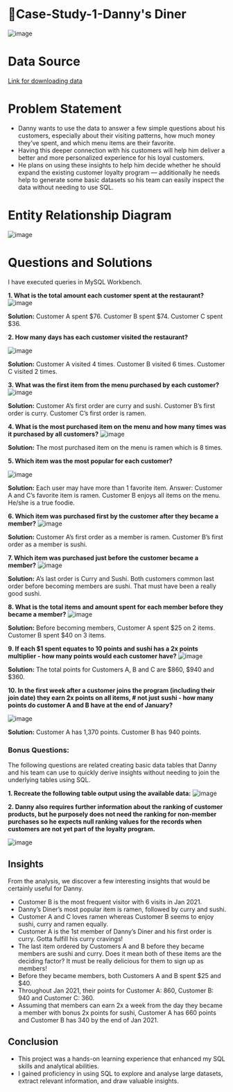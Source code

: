 # 🍜Case-Study-1-Danny's Diner

![image](https://github.com/snehapaherwar/Case-Study-1-Danny-s-Diner/assets/141404143/b18d8c1a-1194-41f6-ae1b-883695431b9b)

# Data Source
[Link for downloading data](https://8weeksqlchallenge.com/case-study-1/)

# Problem Statement
+ Danny wants to use the data to answer a few simple questions about his customers, especially about their visiting patterns, how much money they’ve spent, and which menu items are their favorite.
+ Having this deeper connection with his customers will help him deliver a better and more personalized experience for his loyal customers.
+ He plans on using these insights to help him decide whether he should expand the existing customer loyalty program — additionally he needs help to generate some basic datasets so his team can easily inspect the data without needing to use SQL.

# Entity Relationship Diagram

![image](https://github.com/snehapaherwar/Case-Study-1-Danny-s-Diner/assets/141404143/e61fff9f-f98e-4c8b-a919-320061cb5b9d)

# Questions and Solutions

I have executed queries in MySQL Workbench. 

**1. What is the total amount each customer spent at the restaurant?**
![image](https://github.com/snehapaherwar/Case-Study-1-Danny-s-Diner/assets/141404143/247bbaf7-27bc-4baa-aa28-de12631a7380)

**Solution:** Customer A spent $76.
Customer B spent $74.
Customer C spent $36.

**2. How many days has each customer visited the restaurant?**

![image](https://github.com/snehapaherwar/Case-Study-1-Danny-s-Diner/assets/141404143/2927bfa4-4439-4519-a3c5-3c5013734d32)


**Solution:** Customer A visited 4 times.
Customer B visited 6 times.
Customer C visited 2 times.

**3. What was the first item from the menu purchased by each customer?**
![image](https://github.com/snehapaherwar/Case-Study-1-Danny-s-Diner/assets/141404143/3783520b-d5b1-4e27-920b-797e6b2109ac)

**Solution:**
Customer A’s first order are curry and sushi.
Customer B’s first order is curry.
Customer C’s first order is ramen.

**4. What is the most purchased item on the menu and how many times was it purchased by all customers?**
![image](https://github.com/snehapaherwar/Case-Study-1-Danny-s-Diner/assets/141404143/d79895d1-380c-425d-87ee-cb7dd178035d)

**Solution:** The most purchased item on the menu is ramen which is 8 times.

**5. Which item was the most popular for each customer?**

![image](https://github.com/snehapaherwar/Case-Study-1-Danny-s-Diner/assets/141404143/b89f299b-fa72-46fc-8ac6-636d11d81621)


**Solution:** Each user may have more than 1 favorite item.
Answer:
Customer A and C’s favorite item is ramen.
Customer B enjoys all items on the menu. He/she is a true foodie.

**6. Which item was purchased first by the customer after they became a member?**
![image](https://github.com/snehapaherwar/Case-Study-1-Danny-s-Diner/assets/141404143/9ea7d77d-dd50-4102-b879-8e5000c4b133)

**Solution:** Customer A’s first order as a member is ramen.
Customer B’s first order as a member is sushi.

**7. Which item was purchased just before the customer became a member?**
![image](https://github.com/snehapaherwar/Case-Study-1-Danny-s-Diner/assets/141404143/b9a8037b-bc79-4509-94cf-261161485dd8)

**Solution:**
A’s last order is Curry and Sushi.
Both customers common last order before becoming members are sushi. That must have been a really good sushi.

**8. What is the total items and amount spent for each member before they became a member?**
![image](https://github.com/snehapaherwar/Case-Study-1-Danny-s-Diner/assets/141404143/a25e493a-276f-4d9f-84a8-1aa9c2588473)

**Solution:**
Before becoming members,
Customer A spent $25 on 2 items.
Customer B spent $40 on 3 items.

**9. If each $1 spent equates to 10 points and sushi has a 2x points multiplier - how many points would each customer have?**
![image](https://github.com/snehapaherwar/Case-Study-1-Danny-s-Diner/assets/141404143/6714495f-ca01-4050-a2a9-c313d5c9d6de)

**Solution:** 
The total points for Customers A, B and C are $860, $940 and $360.

**10. In the first week after a customer joins the program (including their join date) they earn 2x points on all items, # not just sushi - how many points do customer A and B have at the end of January?**

![image](https://github.com/snehapaherwar/Case-Study-1-Danny-s-Diner/assets/141404143/97ece98b-c147-49db-a102-5b96b193b860)

**Solution:**
Customer A has 1,370 points.
Customer B has 940 points.

### Bonus Questions:
The following questions are related creating basic data tables that Danny and his team can use to quickly derive insights without needing to join the underlying tables using SQL. 

**1. Recreate the following table output using the available data:**
![image](https://github.com/snehapaherwar/Case-Study-1-Danny-s-Diner/assets/141404143/585e8375-b5fd-4b3f-a034-3c4df65d2492)

**2. Danny also requires further information about the ranking of customer products, but he purposely does not need the ranking for non-member purchases so he expects null ranking values for the records when customers are not yet part of the loyalty program.**

![image](https://github.com/snehapaherwar/Case-Study-1-Danny-s-Diner/assets/141404143/ed243d2b-2fc0-4416-8dae-2f5956bb7185)

## Insights
From the analysis, we discover a few interesting insights that would be certainly useful for Danny.
+ Customer B is the most frequent visitor with 6 visits in Jan 2021.
+ Danny’s Diner’s most popular item is ramen, followed by curry and sushi.
+ Customer A and C loves ramen whereas Customer B seems to enjoy sushi, curry and ramen equally.
+ Customer A is the 1st member of Danny’s Diner and his first order is curry. Gotta fulfill his curry cravings!
+ The last item ordered by Customers A and B before they became members are sushi and curry. Does it mean both of these items are the deciding factor? It must be really delicious for them to sign up as members!
+ Before they became members, both Customers A and B spent $25 and $40.
+ Throughout Jan 2021, their points for Customer A: 860, Customer B: 940 and Customer C: 360.
+ Assuming that members can earn 2x a week from the day they became a member with bonus 2x points for sushi, Customer A has 660 points and Customer B has 340 by the end of Jan 2021.

## Conclusion

+ This project was a hands-on learning experience that enhanced my SQL skills and analytical abilities. 
+ I gained proficiency in using SQL to explore and analyse large datasets, extract relevant information, and draw valuable insights. 

















